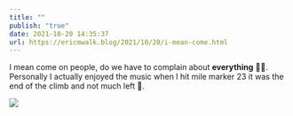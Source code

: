 ```yaml
---
title: ""
publish: "true"
date: 2021-10-20 14:35:37
url: https://ericmwalk.blog/2021/10/20/i-mean-come.html
---
```


I mean come on people, do we have to complain about **everything** 🤦‍♂️. Personally I actually enjoyed the music when I hit mile marker 23 it was the end of the climb and not much left 🤣.


![](https://ericmwalk.blog/uploads/2021/7cee7737f6.jpg)